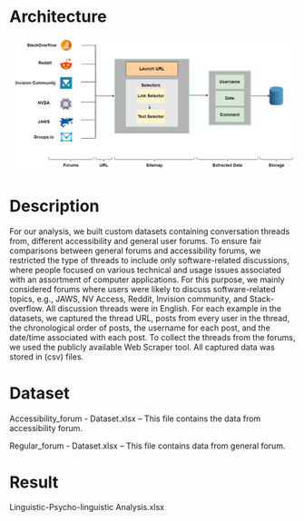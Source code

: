 # Architecture

![](Architecture/Data%20Collection%20process.png)

# Description

For our analysis, we built custom datasets containing conversation
threads from, different accessibility and general user forums. To ensure
fair comparisons between general forums and accessibility forums, we
restricted the type of threads to include only software-related
discussions, where people focused on various technical and usage issues
associated with an assortment of computer applications. For this
purpose, we mainly considered forums where users were likely to discuss
software-related topics, e.g., JAWS, NV Access, Reddit, Invision
community, and Stack-overflow. All discussion threads were in English.
For each example in the datasets, we captured the thread URL, posts from
every user in the thread, the chronological order of posts, the username
for each post, and the date/time associated with each post. To collect
the threads from the forums, we used the publicly available Web Scraper
tool. All captured data was stored in (csv) files.

# Dataset

Accessibility\_forum - Dataset.xlsx – This file contains the data from
accessibility forum.

Regular\_forum - Dataset.xlsx – This file contains data from general
forum.

# Result

Linguistic-Psycho-linguistic Analysis.xlsx
